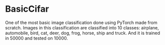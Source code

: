 # BasicCifar
One of the most basic image classification done using PyTorch made from scratch. Images in this classification are classified into 10 classes: airplane, automobile, bird, cat, deer, dog, frog, horse, ship and truck. And it is trained in 50000 and tested on 10000.
